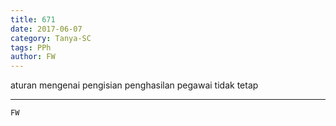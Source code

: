 ```yaml
---
title: 671
date: 2017-06-07
category: Tanya-SC
tags: PPh
author: FW
---
```


aturan mengenai pengisian penghasilan pegawai tidak tetap

---



`FW`
